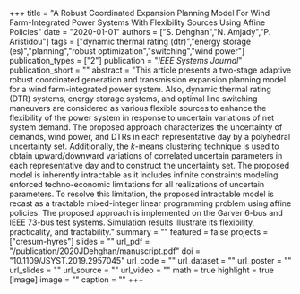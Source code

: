 +++
title = "A Robust Coordinated Expansion Planning Model For Wind Farm-Integrated Power Systems With Flexibility Sources Using Affine Policies"
date = "2020-01-01"
authors = ["S. Dehghan","N. Amjady","P. Aristidou"]
tags = ["dynamic thermal rating (dtr)","energy storage (es)","planning","robust optimization","switching","wind power"]
publication_types = ["2"]
publication = "_IEEE Systems Journal_"
publication_short = ""
abstract = "This article presents a two-stage adaptive robust coordinated generation and transmission expansion planning model for a wind farm-integrated power system. Also, dynamic thermal rating (DTR) systems, energy storage systems, and optimal line switching maneuvers are considered as various flexible sources to enhance the flexibility of the power system in response to uncertain variations of net system demand. The proposed approach characterizes the uncertainty of demands, wind power, and DTRs in each representative day by a polyhedral uncertainty set. Additionally, the $k$-means clustering technique is used to obtain upward/downward variations of correlated uncertain parameters in each representative day and to construct the uncertainty set. The proposed model is inherently intractable as it includes infinite constraints modeling enforced techno-economic limitations for all realizations of uncertain parameters. To resolve this limitation, the proposed intractable model is recast as a tractable mixed-integer linear programming problem using affine policies. The proposed approach is implemented on the Garver 6-bus and IEEE 73-bus test systems. Simulation results illustrate its flexibility, practicality, and tractability."
summary = ""
featured = false
projects = ["cresum-hyres"]
slides = ""
url_pdf = "/publication/2020JDehghan/manuscript.pdf"
doi = "10.1109/JSYST.2019.2957045"
url_code = ""
url_dataset = ""
url_poster = ""
url_slides = ""
url_source = ""
url_video = ""
math = true
highlight = true
[image]
image = ""
caption = ""
+++

